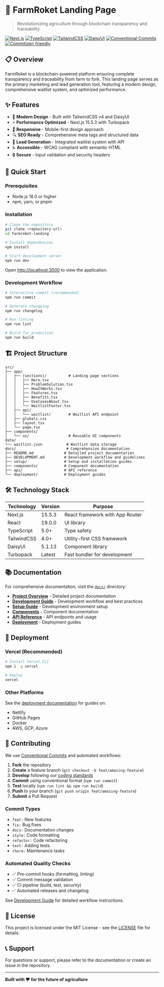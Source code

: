 # 🌾 FarmRoket Landing Page

> Revolutionizing agriculture through blockchain transparency and traceability

[![Next.js](https://img.shields.io/badge/Next.js-15.5.3-black)](https://nextjs.org/)
[![TypeScript](https://img.shields.io/badge/TypeScript-5.0+-blue)](https://www.typescriptlang.org/)
[![TailwindCSS](https://img.shields.io/badge/TailwindCSS-4.0+-38B2AC)](https://tailwindcss.com/)
[![DaisyUI](https://img.shields.io/badge/DaisyUI-5.1.13-5A0EF8)](https://daisyui.com/)
[![Conventional Commits](https://img.shields.io/badge/Conventional%20Commits-1.0.0-yellow.svg)](https://conventionalcommits.org)
[![Commitizen friendly](https://img.shields.io/badge/commitizen-friendly-brightgreen.svg)](http://commitizen.github.io/cz-cli/)

## 📋 Overview

FarmRoket is a blockchain-powered platform ensuring complete transparency and traceability from farm to fork. This landing page serves as the primary marketing and lead generation tool, featuring a modern design, comprehensive waitlist system, and optimized performance.

## ✨ Features

- 🎨 **Modern Design** - Built with TailwindCSS v4 and DaisyUI
- ⚡ **Performance Optimized** - Next.js 15.5.3 with Turbopack
- 📱 **Responsive** - Mobile-first design approach
- 🔍 **SEO Ready** - Comprehensive meta tags and structured data
- 📧 **Lead Generation** - Integrated waitlist system with API
- ♿ **Accessible** - WCAG compliant with semantic HTML
- 🔒 **Secure** - Input validation and security headers

## 🚀 Quick Start

### Prerequisites

- Node.js 18.0 or higher
- npm, yarn, or pnpm

### Installation

```bash
# Clone the repository
git clone <repository-url>
cd farmroket-landing

# Install dependencies
npm install

# Start development server
npm run dev
```

Open [http://localhost:3000](http://localhost:3000) to view the application.

### Development Workflow

```bash
# Interactive commit (recommended)
npm run commit

# Generate changelog
npm run changelog

# Run linting
npm run lint

# Build for production
npm run build
```

## 🏗️ Project Structure

```
src/
├── app/
│   ├── (sections)/          # Landing page sections
│   │   ├── Hero.tsx
│   │   ├── ProblemSolution.tsx
│   │   ├── HowItWorks.tsx
│   │   ├── Features.tsx
│   │   ├── Benefits.tsx
│   │   ├── UseCasesAbout.tsx
│   │   └── WaitlistFooter.tsx
│   ├── api/
│   │   └── waitlist/        # Waitlist API endpoint
│   ├── globals.css
│   ├── layout.tsx
│   └── page.tsx
├── components/
│   └── ui/                  # Reusable UI components
data/
└── waitlist.json           # Waitlist data storage
docs/                       # Comprehensive documentation
├── README.md              # Detailed project documentation
├── DEVELOPMENT.md         # Development workflow and guidelines
├── setup/                 # Setup and installation guides
├── components/            # Component documentation
├── api/                   # API reference
└── deployment/            # Deployment guides
```

## 🛠️ Technology Stack

| Technology  | Version | Purpose                         |
| ----------- | ------- | ------------------------------- |
| Next.js     | 15.5.3  | React framework with App Router |
| React       | 19.0.0  | UI library                      |
| TypeScript  | 5.0+    | Type safety                     |
| TailwindCSS | 4.0+    | Utility-first CSS framework     |
| DaisyUI     | 5.1.13  | Component library               |
| Turbopack   | Latest  | Fast bundler for development    |

## 📚 Documentation

For comprehensive documentation, visit the [`docs/`](./docs/) directory:

- **[Project Overview](./docs/README.md)** - Detailed project documentation
- **[Development Guide](./docs/DEVELOPMENT.md)** - Development workflow and best practices
- **[Setup Guide](./docs/setup/SETUP.md)** - Development environment setup
- **[Components](./docs/components/README.md)** - Component documentation
- **[API Reference](./docs/api/README.md)** - API endpoints and usage
- **[Deployment](./docs/deployment/README.md)** - Deployment guides

## 🚀 Deployment

### Vercel (Recommended)

```bash
# Install Vercel CLI
npm i -g vercel

# Deploy
vercel
```

### Other Platforms

See the [deployment documentation](./docs/deployment/README.md) for guides on:

- Netlify
- GitHub Pages
- Docker
- AWS, GCP, Azure

## 🤝 Contributing

We use [Conventional Commits](https://www.conventionalcommits.org/) and automated workflows:

1. **Fork** the repository
2. **Create** a feature branch (`git checkout -b feat/amazing-feature`)
3. **Develop** following our [coding standards](./docs/DEVELOPMENT.md)
4. **Commit** using conventional format (`npm run commit`)
5. **Test** locally (`npm run lint && npm run build`)
6. **Push** to your branch (`git push origin feat/amazing-feature`)
7. **Submit** a Pull Request

### Commit Types

- `feat:` New features
- `fix:` Bug fixes
- `docs:` Documentation changes
- `style:` Code formatting
- `refactor:` Code refactoring
- `test:` Adding tests
- `chore:` Maintenance tasks

### Automated Quality Checks

- ✅ Pre-commit hooks (formatting, linting)
- ✅ Commit message validation
- ✅ CI pipeline (build, test, security)
- ✅ Automated releases and changelog

See [Development Guide](./docs/DEVELOPMENT.md) for detailed workflow instructions.

## 📄 License

This project is licensed under the MIT License - see the [LICENSE](LICENSE) file for details.

## 📞 Support

For questions or support, please refer to the documentation or create an issue in the repository.

---

**Built with ❤️ for the future of agriculture**
